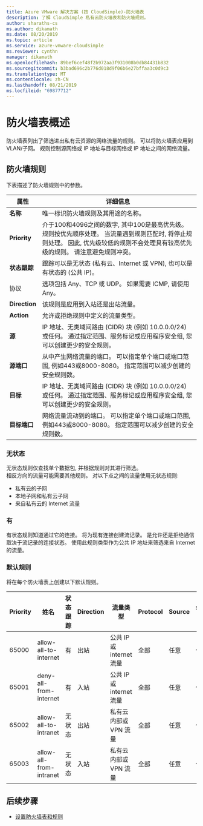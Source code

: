 ```yaml
---
title: Azure VMware 解决方案 (按 CloudSimple)-防火墙表
description: 了解 CloudSimple 私有云防火墙表和防火墙规则。
author: sharaths-cs
ms.author: dikamath
ms.date: 08/20/2019
ms.topic: article
ms.service: azure-vmware-cloudsimple
ms.reviewer: cynthn
manager: dikamath
ms.openlocfilehash: 89bef6cef48f2b972aa3f931008b0db84431b832
ms.sourcegitcommit: b3bad696c2b776d018d9f06b6e27bffaa3c0d9c3
ms.translationtype: MT
ms.contentlocale: zh-CN
ms.lasthandoff: 08/21/2019
ms.locfileid: "69877712"
---
```

# <a name="firewall-tables-overview"></a>防火墙表概述

防火墙表列出了筛选进出私有云资源的网络流量的规则。 可以将防火墙表应用到 VLAN/子网。 规则控制源网络或 IP 地址与目标网络或 IP 地址之间的网络流量。

## <a name="firewall-rules"></a>防火墙规则

下表描述了防火墙规则中的参数。

| 属性 | 详细信息 |
| ---------| --------|
| **名称** | 唯一标识防火墙规则及其用途的名称。 |
| **Priority** | 介于100和4096之间的数字, 其中100是最高优先级。 规则按优先顺序处理。 当流量遇到规则匹配时, 将停止规则处理。 因此, 优先级较低的规则不会处理具有较高优先级的规则。  请注意避免规则冲突。 |
| **状态跟踪** | 跟踪可以是无状态 (私有云、Internet 或 VPN), 也可以是有状态的 (公共 IP)。  |
| 协议 | 选项包括 Any、TCP 或 UDP。 如果需要 ICMP, 请使用 Any。 |
| **Direction** | 该规则是应用到入站还是出站流量。 |
| **Action** | 允许或拒绝规则中定义的流量类型。 |
| **源** | IP 地址、无类域间路由 (CIDR) 块 (例如 10.0.0.0/24) 或任何。  通过指定范围、服务标记或应用程序安全组, 您可以创建更少的安全规则。 |
| **源端口** | 从中产生网络流量的端口。  可以指定单个端口或端口范围, 例如443或8000-8080。 指定范围可以减少创建的安全规则数。 |
| **目标** | IP 地址、无类域间路由 (CIDR) 块 (例如 10.0.0.0/24) 或任何。  通过指定范围、服务标记或应用程序安全组, 您可以创建更少的安全规则。  |
| **目标端口** | 网络流量流动到的端口。  可以指定单个端口或端口范围, 例如443或8000-8080。 指定范围可以减少创建的安全规则数。|

### <a name="stateless"></a>无状态

无状态规则仅查找单个数据包, 并根据规则对其进行筛选。  
相反方向的流量可能需要其他规则。  对以下点之间的流量使用无状态规则:

* 私有云的子网
* 本地子网和私有云子网
* 来自私有云的 Internet 流量

### <a name="stateful"></a>有

 有状态规则知道通过它的连接。 将为现有连接创建流记录。 是允许还是拒绝通信取决于流记录的连接状态。  使用此规则类型作为公共 IP 地址来筛选来自 Internet 的流量。

### <a name="default-rules"></a>默认规则

将在每个防火墙表上创建以下默认规则。

|Priority|姓名|状态跟踪|Direction|流量类型|Protocol|Source|Source Port|目标|目标端口|操作|
|--------|----|--------------|---------|------------|--------|------|-----------|-----------|----------------|------|
|65000|allow-all-to-internet|有|出站|公共 IP 或 internet 流量|全部|任意|任意|任意|任意|Allow|
|65001|deny-all-from-internet|有|入站|公共 IP 或 internet 流量|全部|任意|任意|任意|任意|拒绝|
|65002|allow-all-to-intranet|无状态|出站|私有云内部或 VPN 流量|全部|任意|任意|任意|任意|Allow|
|65003|allow-all-from-intranet|无状态|入站|私有云内部或 VPN 流量|全部|任意|任意|任意|任意|Allow|

## <a name="next-steps"></a>后续步骤

* [设置防火墙表和规则](firewall.md)
